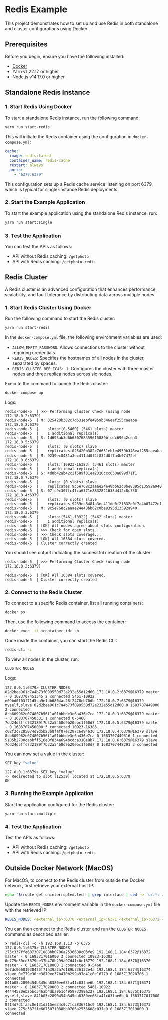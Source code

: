 # Redis Example

This project demonstrates how to set up and use Redis in both standalone and cluster configurations using Docker.

## Prerequisites

Before you begin, ensure you have the following installed:

- [Docker](https://docs.docker.com/compose/install/)
- Yarn v1.22.17 or higher
- Node.js v14.17.0 or higher

## Standalone Redis Instance

### 1. Start Redis Using Docker

To start a standalone Redis instance, run the following command:

```bash
yarn run start-redis
```

This will initiate the Redis container using the configuration in `docker-compose.yml`:

```yaml
cache:
  image: redis:latest
  container_name: redis-cache
  restart: always
  ports:
    - "6379:6379"
```

This configuration sets up a Redis cache service listening on port 6379, which is typical for single-instance Redis deployments.

### 2. Start the Example Application

To start the example application using the standalone Redis instance, run:

```bash
yarn run start:single
```

### 3. Test the Application

You can test the APIs as follows:

- API without Redis caching: `/getphoto`
- API with Redis caching: `/getphoto-redis`

## Redis Cluster

A Redis cluster is an advanced configuration that enhances performance, scalability, and fault tolerance by distributing data across multiple nodes.

### 1. Start Redis Cluster Using Docker

Run the following command to start the Redis cluster:

```bash
yarn run start-redis
```

In the `docker-compose.yml` file, the following environment variables are used:

- `ALLOW_EMPTY_PASSWORD`: Allows connections to the cluster without requiring credentials.
- `REDIS_NODES`: Specifies the hostnames of all nodes in the cluster, separated by spaces.
- `REDIS_CLUSTER_REPLICAS: 1`: Configures the cluster with three master nodes and three replica nodes across six nodes.

Execute the command to launch the Redis cluster:

```bash
docker-compose up
```

Logs:
```
redis-node-5  | >>> Performing Cluster Check (using node 172.18.0.2:6379)
redis-node-5  | M: 025420b382c7d631ebfe4959b346eaf255caeaba 172.18.0.2:6379
redis-node-5  |    slots:[0-5460] (5461 slots) master
redis-node-5  |    1 additional replica(s)
redis-node-5  | S: 1d693ab3d6b630768359615889bfcdc69642cea3 172.18.0.5:6379
redis-node-5  |    slots: (0 slots) slave
redis-node-5  |    replicates 025420b382c7d631ebfe4959b346eaf255caeaba
redis-node-5  | M: 9239ec8481a3ec411dd0f2f832d0f7a4b07472ef 172.18.0.6:6379
redis-node-5  |    slots:[10923-16383] (5461 slots) master
redis-node-5  |    1 additional replica(s)
redis-node-5  | S: 4d8b42ab42c2f589f31ea2310ccc630a899d71f1 172.18.0.7:6379
redis-node-5  |    slots: (0 slots) slave
redis-node-5  |    replicates 9c5e768c2aaae24e48bb62c0be8395d13592a940
redis-node-5  | S: 07fc9c307fc4fca6371e8832821638d412c8c350 172.18.0.4:6379
redis-node-5  |    slots: (0 slots) slave
redis-node-5  |    replicates 9239ec8481a3ec411dd0f2f832d0f7a4b07472ef
redis-node-5  | M: 9c5e768c2aaae24e48bb62c0be8395d13592a940 172.18.0.3:6379
redis-node-5  |    slots:[5461-10922] (5462 slots) master
redis-node-5  |    1 additional replica(s)
redis-node-5  | [OK] All nodes agree about slots configuration.
redis-node-5  | >>> Check for open slots...
redis-node-5  | >>> Check slots coverage...
redis-node-5  | [OK] All 16384 slots covered.
redis-node-5  | Cluster correctly created
```

You should see output indicating the successful creation of the cluster:

```
redis-node-5  | >>> Performing Cluster Check (using node 172.18.0.2:6379)
...
redis-node-5  | [OK] All 16384 slots covered.
redis-node-5  | Cluster correctly created
```

### 2. Connect to the Redis Cluster

To connect to a specific Redis container, list all running containers:

```bash
docker ps
```

Then, use the following command to access the container:

```bash
docker exec -it <container_id> sh
```

Once inside the container, you can start the Redis CLI:

```bash
redis-cli -c
```

To view all nodes in the cluster, run:

```bash
CLUSTER NODES
```

Logs:
```
127.0.0.1:6379> CLUSTER NODES
82d2bee961c7a4b73f099550d72a232e55d12d60 172.18.0.2:6379@16379 master - 0 1683707451345 2 connected 5461-10922
e09bd0f03f71d5ca9e1db6804ac28f2470eb70db 172.18.0.7:6379@16379 myself,slave 82d2bee961c7a4b73f099550d72a232e55d12d60 0 1683707449000 2 connected
8cb609962e074807b56f1a01bbbde3e6a436e7ca 172.18.0.3:6379@16379 master - 0 1683707450331 1 connected 0-5460
7dd24d5ffc732189f7b32a5468d9b20ebc1f60d7 172.18.0.5:6379@16379 master - 0 1683707450000 3 connected 10923-16383
c02f2c7285074d9d5b23b8faf07ec287c6e94636 172.18.0.4:6379@16379 slave 8cb609962e074807b56f1a01bbbde3e6a436e7ca 0 1683707449316 1 connected
5105b2780cabbff516e0f834a694bcdca310e8b7 172.18.0.6:6379@16379 slave 7dd24d5ffc732189f7b32a5468d9b20ebc1f60d7 0 1683707448291 3 connected
```

You can now set a value in the cluster:

```bash
SET key "value"
```

```
127.0.0.1:6379> SET key "value"
-> Redirected to slot [12539] located at 172.18.0.5:6379
OK
```

### 3. Running the Example Application

Start the application configured for the Redis cluster:

```bash
yarn run start:multiple
```

### 4. Test the Application

Test the APIs as follows:

- API without Redis caching: `/getphoto`
- API with Redis caching: `/getphoto-redis`

## Outside Docker Network (MacOS)

For MacOS, to connect to the Redis cluster from outside the Docker network, first retrieve your external host IP:

```bash
echo "$(route get uninterrupted.tech | grep interface | sed -e 's/.*: //' | xargs ipconfig getifaddr)"
```

Update the `REDIS_NODES` environment variable in the `docker-compose.yml` file with the retrieved IP:

```yaml
REDIS_NODES: <external_ip>:6370 <external_ip>:6371 <external_ip>:6372 <external_ip>:6373 <external_ip>:6374 <external_ip>:6375
```

You can then connect to the Redis cluster and run the `CLUSTER NODES` command as described earlier.
```
❯ redis-cli -c -h 192.168.1.13 -p 6375
127.0.0.1:6375> CLUSTER NODES
275c337ffe6073071088bb0706a2536608c03fe9 192.168.1.184:6372@16372 master - 0 1683717016000 3 connected 10923-16383
0e779e30ce3879ee37b470b299a97d41c0e16779 192.168.1.184:6370@16370 master - 0 1683717018000 1 connected 0-5460
3e7dc06681938425f71a39a2a7d189b336132e4a 192.168.1.184:6374@16374 slave 0e779e30ce3879ee37b470b299a97d41c0e16779 0 1683717020706 1 connected
841b05c2890454b345da8380ee63fa41c03fae6b 192.168.1.184:6371@16371 master - 0 1683717020000 2 connected 5461-10922
44444520eb2bbc346ab4dba9b1c495973399a227 192.168.1.184:6375@16375 myself,slave 841b05c2890454b345da8380ee63fa41c03fae6b 0 1683717017000 2 connected
8f14d7d1faac0e131d315ee34c0c7fc3836716c9 192.168.1.184:6373@16373 slave 275c337ffe6073071088bb0706a2536608c03fe9 0 1683717019000 3 connected
```